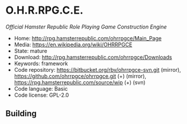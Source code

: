 # O.H.R.RPG.C.E.

_Official Hamster Republic Role Playing Game Construction Engine_

- Home: http://rpg.hamsterrepublic.com/ohrrpgce/Main_Page
- Media: https://en.wikipedia.org/wiki/OHRRPGCE
- State: mature
- Download: http://rpg.hamsterrepublic.com/ohrrpgce/Downloads
- Keywords: framework
- Code repository: https://bitbucket.org/rbv/ohrrpgce-svn.git (mirror), https://github.com/ohrrpgce/ohrrpgce.git (+) (mirror), https://rpg.hamsterrepublic.com/source/wip (+) (svn)
- Code language: Basic
- Code license: GPL-2.0

## Building

